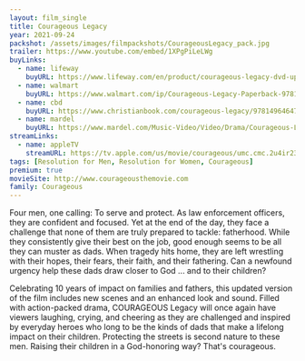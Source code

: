 ```yaml
---
layout: film_single
title: Courageous Legacy
year: 2021-09-24
packshot: /assets/images/filmpackshots/CourageousLegacy_pack.jpg
trailer: https://www.youtube.com/embed/1XPgPiLeLWg
buyLinks:
  - name: lifeway
    buyURL: https://www.lifeway.com/en/product/courageous-legacy-dvd-updated-10th-anniversary-P008016903
  - name: walmart
    buyURL: https://www.walmart.com/ip/Courageous-Legacy-Paperback-9781496464781/495996756
  - name: cbd
    buyURL: https://www.christianbook.com/courageous-legacy/9781496464781/pd/464784?event=ESRCN
  - name: mardel
    buyURL: https://www.mardel.com/Music-Video/Video/Drama/Courageous-Legacy,-DVD/p/3976891
streamLinks:
  - name: appleTV
    streamURL: https://tv.apple.com/us/movie/courageous/umc.cmc.2u4ir23feajdjiqhwu8ih20uf
tags: [Resolution for Men, Resolution for Women, Courageous]
premium: true
movieSite: http://www.courageousthemovie.com
family: Courageous
---
```

Four men, one calling: To serve and protect. As law enforcement officers, they are confident and focused. Yet at the end of the day, they face a challenge that none of them are truly prepared to tackle: fatherhood. While they consistently give their best on the job, good enough seems to be all they can muster as dads. When tragedy hits home, they are left wrestling with their hopes, their fears, their faith, and their fathering. Can a newfound urgency help these dads draw closer to God ... and to their children?

Celebrating 10 years of impact on families and fathers, this updated version of the film includes new scenes and an enhanced look and sound. Filled with action-packed drama, COURAGEOUS Legacy will once again have viewers laughing, crying, and cheering as they are challenged and inspired by everyday heroes who long to be the kinds of dads that make a lifelong impact on their children. Protecting the streets is second nature to these men. Raising their children in a God-honoring way? That's courageous.
